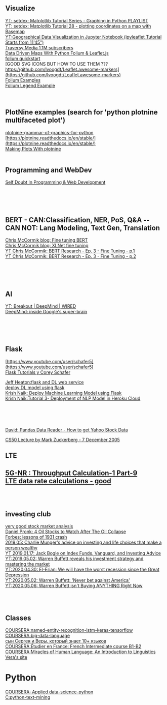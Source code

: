## Visualize
[YT: setdex: Matplotlib Tutorial Series - Graphing in Python PLAYLIST ](https://www.youtube.com/watch?v=q7Bo_J8x_dw&list=PLQVvvaa0QuDfefDfXb9Yf0la1fPDKluPF)<br>
[YT: setdex: Matplotlib Tutorial 28 - plotting coordinates on a map with Basemap](https://www.youtube.com/watch?v=8v3how07th4)<br>
[YT:Geographical Data Visualization in Jupyter Notebook (ipyleaflet Tutorial Starts from 11'45")](https://www.youtube.com/watch?v=PuJ_JUkahXQ)<br>
[Traversy Media 1.1M subscribers](https://www.youtube.com/channel/UC29ju8bIPH5as8OGnQzwJyA)<br>
[Data Driven Maps With Python Folium & Leaflet.js](https://www.youtube.com/watch?v=4RnU5qKTfYY)<br>
[folium quickstart](https://python-visualization.github.io/folium/quickstart.html)<br>
[GOOD SVG ICONS BUT HOW TO USE THEM ???  https://github.com/lvoogdt/Leaflet.awesome-markers](https://github.com/lvoogdt/Leaflet.awesome-markers)<br>
[Folium Examples](https://github.com/python-visualization/folium/tree/master/examples)<br>
[Folium Legend Example](https://medium.com/@bobhaffner/creating-a-legend-for-a-folium-map-c1e0ffc34373)<br>
[]()<br>
[]()<br>

## PlotNine examples (search for 'python plotnine multifaceted plot')
[plotnine-grammar-of-graphics-for-python](https://www.datascienceworkshops.com/blog/plotnine-grammar-of-graphics-for-python/)<br>
[https://plotnine.readthedocs.io/en/stable/](https://plotnine.readthedocs.io/en/stable/)<br>
[Making Plots With plotnine](https://datacarpentry.org/python-ecology-lesson/07-visualization-ggplot-python/index.html)<br>
[]()<br>

## Programming and WebDev
[Self Doubt In Programming & Web Development](https://www.youtube.com/watch?v=sard25VQ2HU)<br>
[]()<br>
[]()<br>
[]()<br>
[]()<br>

## BERT - CAN:Classification, NER, PoS, Q&A -- CAN NOT: Lang Modeling, Text Gen, Translation
[Chris McCormik blog: Fine tuning BERT](http://mccormickml.com/2019/07/22/BERT-fine-tuning/)<br>
[Chris McCormik blog: XLNet fine tuning](https://mccormickml.com/2019/09/19/XLNet-fine-tuning/)<br>
[YT Chris McCormik: BERT Research - Ep. 3 - Fine Tuning - p.1](https://www.youtube.com/watch?v=x66kkDnbzi4&list=PLam9sigHPGwOBuH4_4fr-XvDbe5uneaf6)<br>
[YT Chris McCormik: BERT Research - Ep. 3 - Fine Tuning - p.2](https://www.youtube.com/watch?v=Hnvb9b7a_Ps&feature=emb_rel_pause)<br>
[]()<br>
[]()<br>
[]()<br>
[]()<br>


## AI
[YT: Breakout | DeepMind | WIRED](https://www.youtube.com/watch?v=Q70ulPJW3Gk)<br>
[DeepMind: inside Google's super-brain](https://www.wired.co.uk/article/deepmind)<br>
[]()<br>
[]()<br>
[]()<br>
[]()<br>





## Flask
[https://www.youtube.com/user/schafer5](https://www.youtube.com/user/schafer5)<br>
[Flask Tutorials y Corey Schafer](https://www.youtube.com/watch?v=MwZwr5Tvyxo&list=PL-osiE80TeTs4UjLw5MM6OjgkjFeUxCYH)<br>

[Jeff Heaton:flask and DL web service](https://youtu.be/H73m9XvKHug)<br>
[deploy DL model using flask](https://youtu.be/CSEmUmkfb8Q)<br>
[Krish Naik: Deploy Machine Learning Model using Flask](https://www.youtube.com/watch?v=UbCWoMf80PY)<br>
[Krish Naik:Tutorial 3- Deployment of NLP Model in Heroku Cloud](https://www.youtube.com/watch?v=1umQhC2iWdY)<br>
[]()<br>
[]()<br>
[]()<br>
[]()<br>

[David: Pandas Data Reader - How to get Yahoo Stock Data](youtube.com/watch?v=v66K_y3-ezY)<br>

[CS50 Lecture by Mark Zuckerberg - 7 December 2005](https://www.youtube.com/watch?v=xFFs9UgOAlE)<br>

## LTE
[5G-NR : Throughput Calculation-1 Part-9](https://www.youtube.com/watch?v=c5Ve1yJUGqc)<br>
[LTE data rate calculations - good](https://www.youtube.com/watch?v=7bvmAMbTkNY)<br>
[]()<br>
[]()<br>
--------------------
## investing club
[very good stock market analysis](https://youtu.be/FG-rqXqas8s)<br>
[Daniel Pronk: 4 Oil Stocks to Watch After The Oil Collapse](https://www.youtube.com/watch?v=VLVbQBQfwzE)<br>
[Forbes: lessons of 1931 crash](https://www.forbes.com/sites/robisbitts2/2020/04/23/4-things-the-great-depression-teaches-us-about-todays-stock-market/#31773182402d)<br>
[2019.05: Charlie Munger's advice on investing and life choices that make a person wealthy](https://www.youtube.com/watch?v=RFxXl9eAWV4&feature=emb_rel_pause)<br>
[YT 2019.01.17: Jack Bogle on Index Funds, Vanguard, and Investing Advice](https://www.youtube.com/watch?v=MLgn_kVKjCE)<br>
[YT:2019.05.02: Warren Buffett reveals his investment strategy and mastering the market](https://www.youtube.com/watch?v=SEZwkbliJr8)<br>
[YT:2020.04.30: El-Erian: We will have the worst recession since the Great Depression](https://www.youtube.com/watch?v=G9HvukE56yM)<br>
[YT:2020.05.02: Warren Buffett: 'Never bet against America'](https://www.youtube.com/watch?v=y5rr1RPdcyM)<br>
[YT:2020.05.06: Warren Buffett isn't Buying ANYTHING Right Now ](https://www.youtube.com/watch?v=WC-x549UEgE)<br>
[]()<br>
[]()<br>
[]()<br>

## Classes
[COURSERA:named-entity-recognition-lstm-keras-tensorflow](https://www.coursera.org/projects/named-entity-recognition-lstm-keras-tensorflow)<br>
[COURSERA:big-data-language](https://www.coursera.org/learn/big-data-language-1/home/info)<br>
[сын Сергея и Веры, который знает 10+ языков](https://languages.alexandresmirnov.com/getting-started-with-french/ )<br>
[COURSERA:Étudier en France: French Intermediate course B1-B2](https://www.coursera.org/learn/etudier-en-france)<br>
[COURSERA:Miracles of Human Language: An Introduction to Linguistics](https://www.coursera.org/learn/human-language)<br>
[Vera's site](https://asktravelpro.com/travel-communications/)<br>

# Python
[COURSERA: Applied data-science-python](https://www.coursera.org/specializations/data-science-python)<br>
[C:python-text-mining](https://www.coursera.org/learn/python-text-mining/home/week/1)<br>
[]()<br>
[]()<br>
[]()<br>







